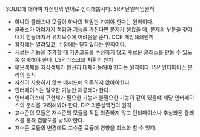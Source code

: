 SOLID에 대하여 자신만의 언어로 정리해봅시다.
SRP 단일책임원칙
- 하나의 클래스나 모듈이 하나의 책임만 가져야 한다는 원칙이다.
- 클래스가 여라가지 책임과 기능을 가진다면 문제가 생겼을 때, 문제의 부분을 찾아내기 힘들어져서 유지보수에 어려움을 준다.
  OCP 개방폐쇄원칙
- 확장에는 열려있고, 수정에는 닫혀있다는 원칙이다.
- 새로운 기능을 추가할 때 기존코드를 수정하지 않고 새로운 클래스를 만들 수 있도록 설계해야 한다.
  LSP 리스코브 치환의 원치
- 부모객체를 자식객체가 완전히 대체가능해야 한다는 원칙이다.
  ISP 인터페이스 분리의 원칙
- 자신이 사용하지 않는 메서드에 의존하지 않아야한다.
- 인터페이스는 필요한 기능만 제공해야 한다.
- 인터페이스에 구현체가 필요한 기능과 불필요한 기능이 같이 있을떄 해당 인터페이스의 분리를 고려해봐야 한다.
  DIP 의존성역전의 원칙
- 고수준의 모듈은 저수준의 모듈을 직접 의존하지 않고 인터페이스나 추상화된 클래스를 통해 결합도를 낮춰야한다.
- 저수준 모듈의 변경에도 고수준 모듈에 영향을 최소화 할 수 있다.